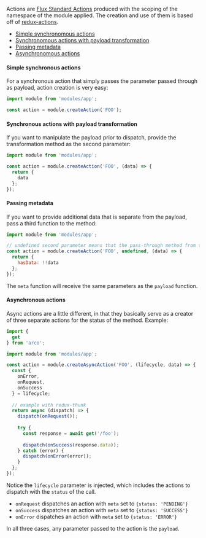 Actions are [Flux Standard Actions](https://github.com/acdlite/flux-standard-action) produced with the scoping of the namespace of the module applied. The creation and use of them is based off of [redux-actions](https://github.com/acdlite/redux-actions).

* [Simple synchronomous actions](#simple-synchronous-actions)
* [Synchronomous actions with payload transformation](#synchronous-actions-with-payload-transformation)
* [Passing metadata](#passing-metadata)
* [Asynchronomous actions](#asynchronous-actions)

#### Simple synchronous actions

For a synchronous action that simply passes the parameter passed through as payload, action creation is very easy:

```javascript
import module from 'modules/app';

const action = module.createAction('FOO');
```

#### Synchronous actions with payload transformation

If you want to manipulate the payload prior to dispatch, provide the transformation method as the second parameter:

```javascript
import module from 'modules/app';

const action = module.createAction('FOO', (data) => {
  return {
    data
  };
});
```

#### Passing metadata

If you want to provide additional data that is separate from the payload, pass a third function to the method:

```javascript
import module from 'modules/app';

// undefined second parameter means that the pass-through method from the simple action creation is used for payload
const action = module.createAction('FOO', undefined, (data) => {
  return {
    hasData: !!data
  };
});
```

The `meta` function will receive the same parameters as the `payload` function.

#### Asynchronous actions

Async actions are a little different, in that they basically serve as a creator of three separate actions for the status of the method. Example:

```javascript
import {
  get
} from 'arco';

import module from 'modules/app';

const action = module.createAsyncAction('FOO', (lifecycle, data) => {
  const {
    onError,
    onRequest,
    onSuccess
  } = lifecycle;
  
  // example with redux-thunk
  return async (dispatch) => {
    dispatch(onRequest());
    
    try {
      const response = await get('/foo');
      
      dispatch(onSuccess(response.data));
    } catch (error) {
      dispatch(onError(error));
    }
  };
});
```

Notice the `lifecycle` parameter is injected, which includes the actions to dispatch with the `status` of the call.
* `onRequest` dispatches an action with `meta` set to `{status: 'PENDING'}`
* `onSuccess` dispatches an action with `meta` set to `{status: 'SUCCESS'}`
* `onError` dispatches an action with `meta` set to `{status: 'ERROR'}`

In all three cases, any parameter passed to the action is the `payload`.
